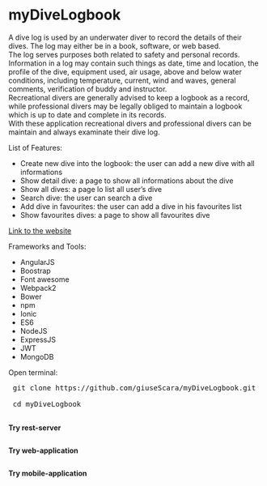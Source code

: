 # myDiveLogbook
<p>A dive log is used by an underwater diver to record the details of their dives. The log may either be in
                    a book, software, or web based. <br>The log serves purposes both related to safety and personal records.
                    Information in a log may contain such things as date, time and location, the profile of the dive, equipment
                    used, air usage, above and below water conditions, including temperature, current, wind and waves, general
                    comments, verification of buddy and instructor.<br> Recreational divers are generally advised to keep
                    a logbook as a record, while professional divers may be legally obliged to maintain a logbook which is
                    up to date and complete in its records. <br>With these application recreational divers and professional
                    divers can be maintain and always examinate their dive log.
                </p>
                <p>
                    List of Features:
                </p>
                <ul>
                    <li>Create new dive into the logbook: the user can add a new dive with all informations
                    </li>
                    <li>Show detail dive: a page to show all informations about the dive</li>
                    <li>Show all dives: a page lo list all user’s dive</li>
                    <li>Search dive: the user can search a dive</li>
                    <li>Add dive in favourites: the user can add a dive in his favourites list</li>
                    <li>Show favourites dives: a page to show all favourites dive</li>
                </ul>
 <p>
<a href="http://ec2-52-23-211-176.compute-1.amazonaws.com:3000/">Link to the website</a>
</p>

Frameworks and Tools:
- AngularJS
- Boostrap
- Font awesome
- Webpack2
- Bower
- npm
- Ionic
- ES6
- NodeJS
- ExpressJS
- JWT
- MongoDB

Open terminal:
<pre>
 git clone https://github.com/giuseScara/myDiveLogbook.git<br>
 cd myDiveLogbook <br>
</pre>

<b>Try rest-server</b>
<pre>
</pre>
   
<b>Try web-application</b>
<pre>
</pre>

<b>Try mobile-application</b>
<pre>
</pre>
